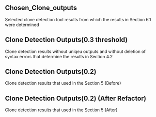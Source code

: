
## Chosen_Clone_outputs

Selected clone detection tool results from which the results in Section 6.1 were determined

## Clone Detection Outputs(0.3 threshold)

Clone detection results without uniqeu outputs and without deletion of syntax errors that determine the results in Section 4.2

## Clone Detection Outputs(0.2)

Clone detection results that used in the Section 5 (Before)

## Clone Detection Outputs(0.2) (After Refactor)

Clone detection results that used in the Section 5 (After)
